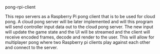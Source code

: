 pong-rpi-client

This repo servers as a Raspberry Pi pong client that is to be used for cloud pong.
A cloud pong server will be later implemented and will this program will send controller
input data out to the cloud pong server. The new input will update the game state and the
UI will be streamed and the client will receive encoded frames, decode and render to the user.
This will allow for multiplayer pong where two Raspberry pi clients play against each other and connect to the server.
